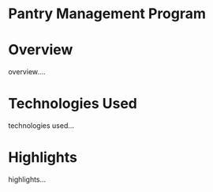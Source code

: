 # Pantry Management Program

# Overview
overview....

# Technologies Used
technologies used...

# Highlights
highlights...
